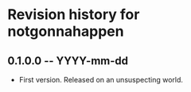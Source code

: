 # Revision history for notgonnahappen

## 0.1.0.0  -- YYYY-mm-dd

* First version. Released on an unsuspecting world.
